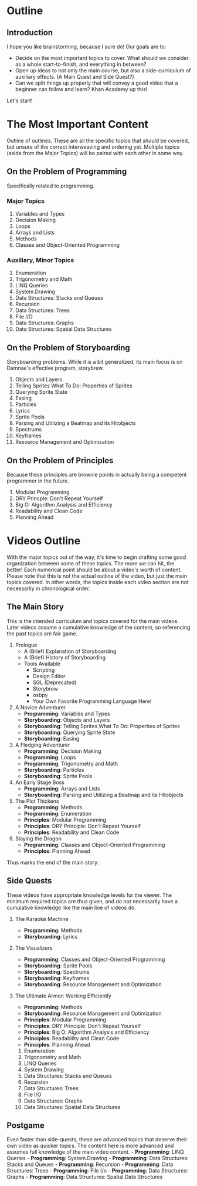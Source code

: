 # Outline

## Introduction
I hope you like brainstorming, because I sure do! Our goals are to:

* Decide on the most important topics to cover. What should we consider as a whole start-to-finish, and everything in between?
* Open up ideas to not only the main course, but also a side-curriculum of auxiliary effects. (A Main Quest and Side Quest?)
* Can we split things up properly that will convey a good video that a beginner can follow and learn? Khan Academy up this!

Let's start!

# The Most Important Content
Outline of outlines. These are all the specific topics that *should* be covered, but unsure of the correct interweaving and ordering yet. Multiple topics (aside from the Major Topics) will be paired with each other in some way.

## On the Problem of Programming
Specifically related to programming.

### Major Topics
1. Variables and Types
2. Decision Making
3. Loops
4. Arrays and Lists
5. Methods
6. Classes and Object-Oriented Programming

### Auxiliary, Minor Topics
1. Enumeration
2. Trigonometry and Math
3. LINQ Queries
4. System.Drawing
5. Data Structures: Stacks and Queues
6. Recursion
7. Data Structures: Trees
8. File I/O
9. Data Structures: Graphs
10. Data Structures: Spatial Data Structures

## On the Problem of Storyboarding
Storyboarding problems. While it is a bit generalized, its main focus is on Damnae's effective program, storybrew.

1. Objects and Layers
2. Telling Sprites What To Do: Properties of Sprites
3. Querying Sprite State
4. Easing
5. Particles
6. Lyrics
7. Sprite Pools
8. Parsing and Utilizing a Beatmap and its Hitobjects
9. Spectrums
10. Keyframes
11. Resource Management and Optimization

## On the Problem of Principles
Because these principles are brownie points in actually being a competent programmer in the future.

1. Modular Programming
2. DRY Princple: Don't Repeat Yourself
3. Big O: Algorithm Analysis and Efficiency
4. Readability and Clean Code
5. Planning Ahead

# Videos Outline
With the major topics out of the way, it's time to begin drafting some good organization between some of these topics. The more we can hit, the better! Each numerical point should be about a video's worth of content. Please note that this is not the actual outline of the video, but just the main topics covered. In other words, the topics inside each video section are not necessarily in chronological order.

## The Main Story
This is the intended curriculum and topics covered for the main videos. Later videos assume a cumulative knowledge of the content, so referencing the past topics are fair game.

1. Prologue
    - A (Brief) Explanation of Storyboarding
    - A (Brief) History of Storyboarding
    - Tools Available
        - Scripting
        - Design Editor
        - SGL (Deprecated)
        - Storybrew
        - osbpy
        - Your Own Favorite Programming Language Here!
2. A Novice Adventurer
    - **Programming**: Variables and Types
    - **Storyboarding**: Objects and Layers
    - **Storyboarding**: Telling Sprites What To Do: Properties of Sprites
    - **Storyboarding**: Querying Sprite State
    - **Storyboarding**: Easing
3. A Fledging Adventurer
    - **Programming**: Decision Making
    - **Programming**: Loops
    - **Programming**: Trigonometry and Math
    - **Storyboarding**: Particles
    - **Storyboarding**: Sprite Pools
4. An Early Stage Boss
    - **Programming**: Arrays and Lists
    - **Storyboarding**: Parsing and Utilizing a Beatmap and its Hitobjects
5. The Plot Thickens
    - **Programming**: Methods
    - **Programming**: Enumeration
    - **Principles**: Modular Programming
    - **Principles**: DRY Principle: Don't Repeat Yourself
    - **Principles**: Readability and Clean Code
6. Slaying the Dragon
    - **Programming**: Classes and Object-Oriented Programming
    - **Principles**: Planning Ahead

Thus marks the end of the main story.

## Side Quests
These videos have appropriate knowledge levels for the viewer. The minimum required topics are thus given, and do not necessarily have a cumulative knowledge like the main line of videos do.

1. The Karaoke Machine
    - **Programming**: Methods
    - **Storyboarding**: Lyrics
2. The Visualizers
    - **Programming**: Classes and Object-Oriented Programming
    - **Storyboarding**: Sprite Pools
    - **Storyboarding**: Spectrums
    - **Storyboarding**: Keyframes
    - **Storyboarding**: Resource Management and Optimization
3. The Ultimate Armor: Working Efficiently
    - **Programming**: Methods
    - **Storyboarding**: Resource Management and Optimization
    - **Principles**: Modular Programming
    - **Principles**: DRY Principle: Don't Repeat Yourself
    - **Principles**: Big O: Algorithm Analysis and Efficiency
    - **Principles**: Readability and Clean Code
    - **Principles**: Planning Ahead

    1. Enumeration
    2. Trigonometry and Math
    3. LINQ Queries
    4. System.Drawing
    5. Data Structures: Stacks and Queues
    6. Recursion
    7. Data Structures: Trees
    8. File I/O
    9. Data Structures: Graphs
    10. Data Structures: Spatial Data Structures

## Postgame
Even faster than side-quests, these are advanced topics that deserve their own video as quicker topics. The content here is more advanced and assumes full knowledge of the main video content.
    - **Programming**: LINQ Queries
    - **Programming**: System.Drawing
    - **Programming**: Data Structures: Stacks and Queues
    - **Programming**: Recursion
    - **Programming**: Data Structures: Trees
    - **Programming**: File I/o
    - **Programming**: Data Structures: Graphs
    - **Programming**: Data Structures: Spatial Data Structures

